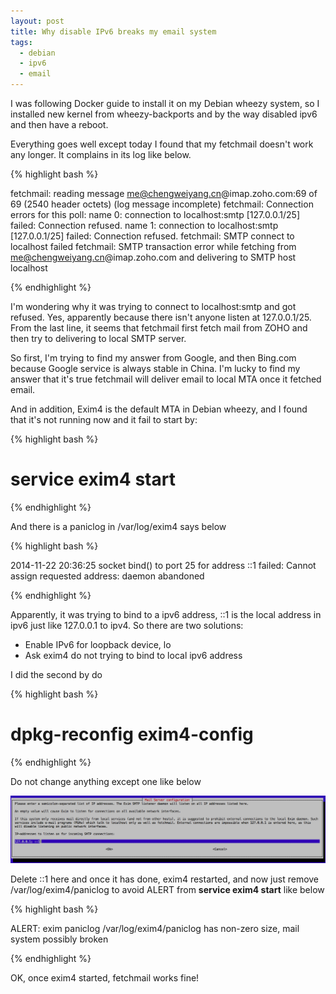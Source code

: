 ```yaml
---
layout: post
title: Why disable IPv6 breaks my email system
tags:
  - debian
  - ipv6
  - email
---
```


I was following Docker guide to install it on my Debian wheezy system, so I
installed new kernel from wheezy-backports and by the way disabled ipv6 and then
have a reboot.

Everything goes well except today I found that my fetchmail doesn't work any
longer. It complains in its log like below.

{% highlight bash %}

fetchmail: reading message me@chengweiyang.cn@imap.zoho.com:69 of 69 (2540 header octets) (log message incomplete)
fetchmail: Connection errors for this poll:
name 0: connection to localhost:smtp [127.0.0.1/25] failed: Connection refused.
name 1: connection to localhost:smtp [127.0.0.1/25] failed: Connection refused.
fetchmail: SMTP connect to localhost failed
fetchmail: SMTP transaction error while fetching from me@chengweiyang.cn@imap.zoho.com and delivering to SMTP host localhost

{% endhighlight %}

I'm wondering why it was trying to connect to localhost:smtp and got refused.
Yes, apparently because there isn't anyone listen at 127.0.0.1/25. From the last
line, it seems that fetchmail first fetch mail from ZOHO and then try to
delivering to local SMTP server.

So first, I'm trying to find my answer from Google, and then Bing.com because
Google service is always stable in China. I'm lucky to find my answer that it's
true fetchmail will deliver email to local MTA once it fetched email.

And in addition, Exim4 is the default MTA in Debian wheezy, and I found that
it's not running now and it fail to start by:

{% highlight bash %}

# service exim4 start

{% endhighlight %}

And there is a paniclog in /var/log/exim4 says below

{% highlight bash %}

2014-11-22 20:36:25 socket bind() to port 25 for address ::1 failed: Cannot assign requested address: daemon abandoned

{% endhighlight %}

Apparently, it was trying to bind to a ipv6 address, ::1 is the local address in
ipv6 just like 127.0.0.1 to ipv4. So there are two solutions:

- Enable IPv6 for loopback device, lo
- Ask exim4 do not trying to bind to local ipv6 address

I did the second by do

{% highlight bash %}

# dpkg-reconfig exim4-config

{% endhighlight %}

Do not change anything except one like below

<img src="/assets/images/exim4-config.png" width="730"/>

Delete ::1 here and once it has done, exim4 restarted, and now just remove
/var/log/exim4/paniclog to avoid ALERT from **service exim4 start** like below

{% highlight bash %}

ALERT: exim paniclog /var/log/exim4/paniclog has non-zero size, mail system possibly broken

{% endhighlight %}

OK, once exim4 started, fetchmail works fine!
